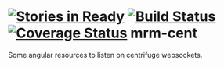 [![Stories in Ready](https://badge.waffle.io/mightymoose/mrm-cent.png?label=ready&title=Ready)](https://waffle.io/mightymoose/mrm-cent)
[![Build Status](https://travis-ci.org/mightymoose/mrm-cent.png?branch=master)](https://travis-ci.org/mightymoose/mrm-cent)
[![Coverage Status](https://coveralls.io/repos/mightymoose/mrm-cent/badge.png?branch=master)](https://coveralls.io/r/mightymoose/mrm-cent?branch=master)
mrm-cent
========

Some angular resources to listen on centrifuge websockets.

